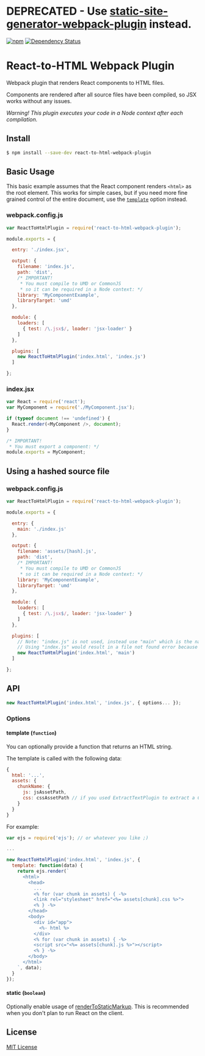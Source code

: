 # DEPRECATED - Use [static-site-generator-webpack-plugin](https://github.com/markdalgleish/static-site-generator-webpack-plugin) instead.

[![npm](https://img.shields.io/npm/v/react-to-html-webpack-plugin.svg?style=flat-square)](https://npmjs.org/package/react-to-html-webpack-plugin) [![Dependency Status](https://img.shields.io/david/markdalgleish/react-to-html-webpack-plugin.svg?style=flat-square)](https://david-dm.org/markdalgleish/react-to-html-webpack-plugin)

# React-to-HTML Webpack Plugin

Webpack plugin that renders React components to HTML files.

Components are rendered after all source files have been compiled, so JSX works without any issues.

*Warning! This plugin executes your code in a Node context after each compilation.*

## Install

```bash
$ npm install --save-dev react-to-html-webpack-plugin
```

## Basic Usage

This basic example assumes that the React component renders `<html>` as the root element. This works for simple cases, but if you need more fine grained control of the entire document, use the [`template`](#template-function) option instead.

### webpack.config.js

```js
var ReactToHtmlPlugin = require('react-to-html-webpack-plugin');

module.exports = {

  entry: './index.jsx',

  output: {
    filename: 'index.js',
    path: 'dist',
    /* IMPORTANT!
     * You must compile to UMD or CommonJS
     * so it can be required in a Node context: */
    library: 'MyComponentExample',
    libraryTarget: 'umd'
  },

  module: {
    loaders: [
      { test: /\.jsx$/, loader: 'jsx-loader' }
    ]
  },

  plugins: [
    new ReactToHtmlPlugin('index.html', 'index.js')
  ]

};
```

### index.jsx

```js
var React = require('react');
var MyComponent = require('./MyComponent.jsx');

if (typeof document !== 'undefined') {
  React.render(<MyComponent />, document);
}

/* IMPORTANT!
 * You must export a component: */
module.exports = MyComponent;
```

## Using a hashed source file

### webpack.config.js

```js
var ReactToHtmlPlugin = require('react-to-html-webpack-plugin');

module.exports = {

  entry: {
    main: './index.js'
  },

  output: {
    filename: 'assets/[hash].js',
    path: 'dist',
    /* IMPORTANT!
     * You must compile to UMD or CommonJS
     * so it can be required in a Node context: */
    library: 'MyComponentExample',
    libraryTarget: 'umd'
  },

  module: {
    loaders: [
      { test: /\.jsx$/, loader: 'jsx-loader' }
    ]
  },

  plugins: [
    // Note: "index.js" is not used, instead use "main" which is the name of the entry
    // Using "index.js" would result in a file not found error because it has been hashed
    new ReactToHtmlPlugin('index.html', 'main')
  ]

};
```

## API

```js
new ReactToHtmlPlugin('index.html', 'index.js', { options... });
```

### Options

#### template (`function`)

You can optionally provide a function that returns an HTML string.

The template is called with the following data:

```js
{
  html: '...',
  assets: {
    chunkName: {
      js: jsAssetPath,
      css: cssAssetPath // if you used ExtractTextPlugin to extract a CSS file as well
    }
  }
}
```

For example:

```js
var ejs = require('ejs'); // or whatever you like ;)

...

new ReactToHtmlPlugin('index.html', 'index.js', {
  template: function(data) {
    return ejs.render(`
      <html>
        <head>
          ...
          <% for (var chunk in assets) { -%>
          <link rel="stylesheet" href="<%= assets[chunk].css %>">
          <% } -%>
        </head>
        <body>
          <div id="app">
            <%- html %>
          </div>
          <% for (var chunk in assets) { -%>
          <script src="<%= assets[chunk].js %>"></script>
          <% } -%>
        </body>
      </html>
    `, data);
  }
});
```

#### static (`boolean`)

Optionally enable usage of [renderToStaticMarkup](https://facebook.github.io/react/docs/top-level-api.html#react.rendertostaticmarkup). This is recommended when you don't plan to run React on the client.

## License

[MIT License](http://markdalgleish.mit-license.org)
